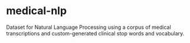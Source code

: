 # medical-nlp
Dataset for Natural Language Processing using a corpus of medical transcriptions and custom-generated clinical stop words and vocabulary.
